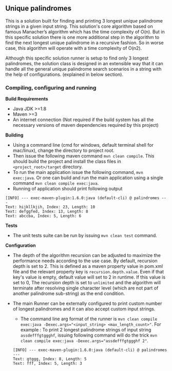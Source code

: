 ## Unique palindromes
This is a solution built for finding and printing 3 longest *unique* palindrome strings in a given input string. 
This solution's core algorithm based on famous Manacher’s algorithm which has the time complexity of O(n). But in
this specific solution there is one more additional step in the algorithm to find the next longest unique palindrome
in a recursive fashion. So in worse case, this algorithm will operate with a time complexity of O(n2).

Although this specific solution runner is setup to find only 3 longest palindromes, the solution class is designed in an
extensible way that it can handle all the general unique palindrome search scenarios in a string with the help of 
configurations.
(explained in below section).

### Compiling, configuring and running
**Build Requirements**
- Java JDK >=1.8
- Maven >=3
- An internet connection (Not required if the build system has all the necessary versions of maven dependencies required by
                            this project)
                            
**Building**
- Using a command line (cmd for windows, default terminal shell for mac/linux), change the directory to project root.
- Then issue the following maven command `mvn clean compile`. This should build the project and install the class files in
`<project_root>/target` directory.
- To run the main application issue the following command, `mvn exec:java`. Or one can build and run the main
application using a single command `mvn clean compile exec:java`.
- Running of application should print following output
```
[INFO] --- exec-maven-plugin:1.6.0:java (default-cli) @ palindromes ---
Text: hijkllkjih, Index: 23, Length: 10
Text: defggfed, Index: 13, Length: 8
Text: abccba, Index: 5, Length: 6
```
**Tests**
* The unit tests suite can be run by issuing `mvn clean test` command.

**Configuration**
- The depth of the algorithm recursion can be adjusted to maximize the performance needs according to the use case. By
default, recursion depth is set to 2. This is defined as a maven property value in pom.xml file and the relevant property key is
`recursion.depth.value`. Even if that key's value is empty, default value will set to 2 in runtime. If this value is set to 0, The
recursion depth is set to `unlimited` and the algorithm will terminate after resolving single character level (which are not
part of another palindrome sub-string) as the end condition.
- The main Runner can be externally configured to print custom number of longest palindromes and it can also accept custom
input strings.
    - The command line arg format of the runner is `mvn clean compile exec:java -Dexec.args="<input_string> <max_length_count>"`.
    For example : To print 2 longest palindrome strings of input string `assdefffgtggghf`, issuing following command will 
    do the trick `mvn clean compile exec:java -Dexec.args="assdefffgtggghf 2"`.
    
    ```
    [INFO] --- exec-maven-plugin:1.6.0:java (default-cli) @ palindromes ---
    Text: gtggg, Index: 8, Length: 5
    Text: fff, Index: 5, Length: 3
    ```
  